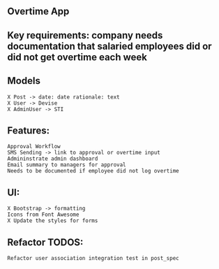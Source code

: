 ## Overtime App

## Key requirements: company needs documentation that salaried employees did or did not get overtime each week


## Models 
	X Post -> date: date rationale: text
	X User -> Devise
	X AdminUser -> STI 

## Features: 
	Approval Workflow
	SMS Sending -> link to approval or overtime input 
	Admininstrate admin dashboard
	Email summary to managers for approval 
	Needs to be documented if employee did not log overtime 

## UI: 
	X Bootstrap -> formatting 
	Icons from Font Awesome
	X Update the styles for forms 

## Refactor TODOS:
	Refactor user association integration test in post_spec 